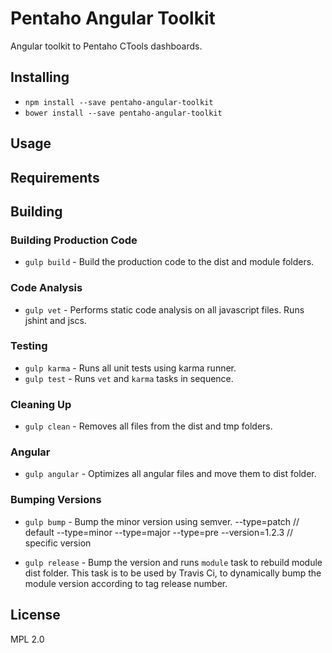 # Pentaho Angular Toolkit

Angular toolkit to Pentaho CTools dashboards.

## Installing

 - `npm install --save pentaho-angular-toolkit` 
 - `bower install --save pentaho-angular-toolkit`

## Usage

## Requirements 

## Building

### Building Production Code

- `gulp build` - Build the production code to the dist and module folders.

### Code Analysis

- `gulp vet` - Performs static code analysis on all javascript files. Runs jshint and jscs.

### Testing

- `gulp karma` - Runs all unit tests using karma runner.
- `gulp test` - Runs `vet` and `karma` tasks in sequence.

### Cleaning Up

- `gulp clean` - Removes all files from the dist and tmp folders.

### Angular 

- `gulp angular` - Optimizes all angular files and move them to dist folder.

### Bumping Versions

- `gulp bump` - Bump the minor version using semver.
    --type=patch // default
    --type=minor
    --type=major
    --type=pre
    --version=1.2.3 // specific version

- `gulp release` - Bump the version and runs `module` task to rebuild module dist folder. This task is to be used by Travis Ci, to dynamically bump the module version according to tag release number.

## License

MPL 2.0